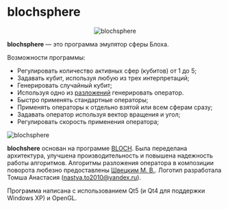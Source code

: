 # blochsphere
<p align="center">
  <img src="https://user-images.githubusercontent.com/63150311/169586700-1a92ff1f-a8c9-4953-9b4a-48d865e116c7.png" alt="blochsphere"/>
 </p>
 
**blochsphere** — это программа эмулятор сферы Блоха.

Возможности программы:

- Регулировать количество активных сфер (кубитов) от 1 до 5;
- Задавать кубит, используя любую из трех интерпретаций;
- Генерировать случайный кубит;
- Используя одно из [разложений](https://en.wikipedia.org/wiki/Euler_angles#Rotation_matrix) генерировать оператор.
- Быстро применять стандартные операторы;
- Применять операторы к отдельно взятой или всем сферам сразу;
- Задавать оператор используя вектор вращения и угол;
- Регулировать скорость применения оператора;

![blochsphere](https://user-images.githubusercontent.com/63150311/169410078-d3182e31-3d35-48f4-b66f-38f079ff4457.png)

**blochshere** основан на программе [BLOCH](https://github.com/baseoleph/blochsphere/tree/base). Была переделана
архитектура, улучшена производительность и повышена надежность работы алгоритмов. Алгоритмы разложения оператора в
композиции поворота любезно предоставлены [Швецким М. В.](https://atlas.herzen.spb.ru/teacher.php?id=1084). Логотип
разработала Томша Анастасия (nastya.to2010@yandex.ru).

Программа написана с использованием Qt5 (и Qt4 для поддержки Windows XP) и OpenGL.
